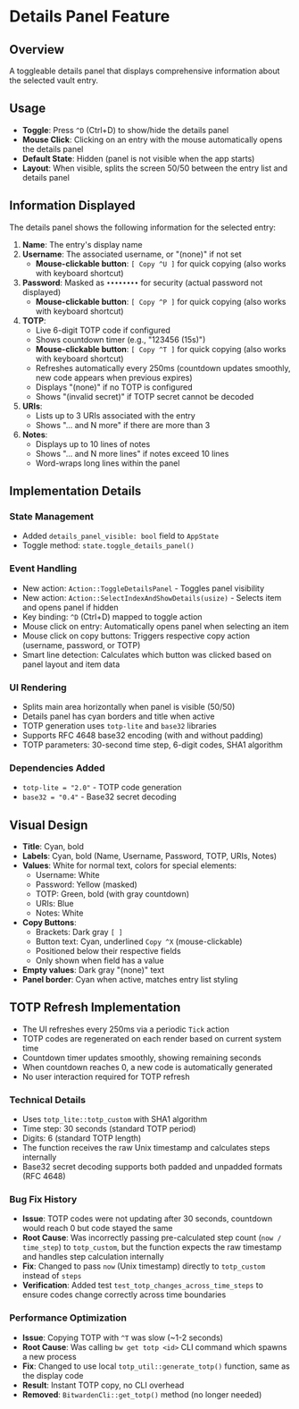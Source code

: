 # Details Panel Feature

## Overview
A toggleable details panel that displays comprehensive information about the selected vault entry.

## Usage
- **Toggle**: Press `^D` (Ctrl+D) to show/hide the details panel
- **Mouse Click**: Clicking on an entry with the mouse automatically opens the details panel
- **Default State**: Hidden (panel is not visible when the app starts)
- **Layout**: When visible, splits the screen 50/50 between the entry list and details panel

## Information Displayed

The details panel shows the following information for the selected entry:

1. **Name**: The entry's display name
2. **Username**: The associated username, or "(none)" if not set
   - **Mouse-clickable button**: `[ Copy ^U ]` for quick copying (also works with keyboard shortcut)
3. **Password**: Masked as `••••••••` for security (actual password not displayed)
   - **Mouse-clickable button**: `[ Copy ^P ]` for quick copying (also works with keyboard shortcut)
4. **TOTP**: 
   - Live 6-digit TOTP code if configured
   - Shows countdown timer (e.g., "123456 (15s)")
   - **Mouse-clickable button**: `[ Copy ^T ]` for quick copying (also works with keyboard shortcut)
   - Refreshes automatically every 250ms (countdown updates smoothly, new code appears when previous expires)
   - Displays "(none)" if no TOTP is configured
   - Shows "(invalid secret)" if TOTP secret cannot be decoded
5. **URIs**: 
   - Lists up to 3 URIs associated with the entry
   - Shows "... and N more" if there are more than 3
6. **Notes**: 
   - Displays up to 10 lines of notes
   - Shows "... and N more lines" if notes exceed 10 lines
   - Word-wraps long lines within the panel

## Implementation Details

### State Management
- Added `details_panel_visible: bool` field to `AppState`
- Toggle method: `state.toggle_details_panel()`

### Event Handling
- New action: `Action::ToggleDetailsPanel` - Toggles panel visibility
- New action: `Action::SelectIndexAndShowDetails(usize)` - Selects item and opens panel if hidden
- Key binding: `^D` (Ctrl+D) mapped to toggle action
- Mouse click on entry: Automatically opens panel when selecting an item
- Mouse click on copy buttons: Triggers respective copy action (username, password, or TOTP)
- Smart line detection: Calculates which button was clicked based on panel layout and item data

### UI Rendering
- Splits main area horizontally when panel is visible (50/50)
- Details panel has cyan borders and title when active
- TOTP generation uses `totp-lite` and `base32` libraries
- Supports RFC 4648 base32 encoding (with and without padding)
- TOTP parameters: 30-second time step, 6-digit codes, SHA1 algorithm

### Dependencies Added
- `totp-lite = "2.0"` - TOTP code generation
- `base32 = "0.4"` - Base32 secret decoding

## Visual Design
- **Title**: Cyan, bold
- **Labels**: Cyan, bold (Name, Username, Password, TOTP, URIs, Notes)
- **Values**: White for normal text, colors for special elements:
  - Username: White
  - Password: Yellow (masked)
  - TOTP: Green, bold (with gray countdown)
  - URIs: Blue
  - Notes: White
- **Copy Buttons**: 
  - Brackets: Dark gray `[ ]`
  - Button text: Cyan, underlined `Copy ^X` (mouse-clickable)
  - Positioned below their respective fields
  - Only shown when field has a value
- **Empty values**: Dark gray "(none)" text
- **Panel border**: Cyan when active, matches entry list styling

## TOTP Refresh Implementation
- The UI refreshes every 250ms via a periodic `Tick` action
- TOTP codes are regenerated on each render based on current system time
- Countdown timer updates smoothly, showing remaining seconds
- When countdown reaches 0, a new code is automatically generated
- No user interaction required for TOTP refresh

### Technical Details
- Uses `totp_lite::totp_custom` with SHA1 algorithm
- Time step: 30 seconds (standard TOTP period)
- Digits: 6 (standard TOTP length)
- The function receives the raw Unix timestamp and calculates steps internally
- Base32 secret decoding supports both padded and unpadded formats (RFC 4648)

### Bug Fix History
- **Issue**: TOTP codes were not updating after 30 seconds, countdown would reach 0 but code stayed the same
- **Root Cause**: Was incorrectly passing pre-calculated step count (`now / time_step`) to `totp_custom`, but the function expects the raw timestamp and handles step calculation internally
- **Fix**: Changed to pass `now` (Unix timestamp) directly to `totp_custom` instead of `steps`
- **Verification**: Added test `test_totp_changes_across_time_steps` to ensure codes change correctly across time boundaries

### Performance Optimization
- **Issue**: Copying TOTP with `^T` was slow (~1-2 seconds)
- **Root Cause**: Was calling `bw get totp <id>` CLI command which spawns a new process
- **Fix**: Changed to use local `totp_util::generate_totp()` function, same as the display code
- **Result**: Instant TOTP copy, no CLI overhead
- **Removed**: `BitwardenCli::get_totp()` method (no longer needed)

